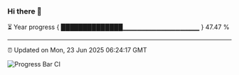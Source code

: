 ### Hi there 👋

⏳ Year progress { ██████████████▁▁▁▁▁▁▁▁▁▁▁▁▁▁▁▁ } 47.47 %

---

⏰ Updated on Mon, 23 Jun 2025 06:24:17 GMT

![Progress Bar CI](https://github.com/liununu/liununu/workflows/Progress%20Bar%20CI/badge.svg)

